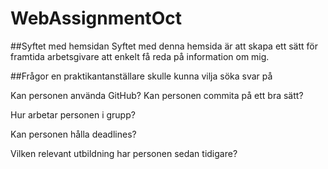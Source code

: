 # WebAssignmentOct

##Syftet med hemsidan
Syftet med denna hemsida är att skapa ett sätt för framtida arbetsgivare att enkelt få reda på information om mig.


##Frågor en praktikantanställare skulle kunna vilja söka svar på

Kan personen använda GitHub?
  Kan personen commita på ett bra sätt?
  
Hur arbetar personen i grupp?

Kan personen hålla deadlines?

Vilken relevant utbildning har personen sedan tidigare?

